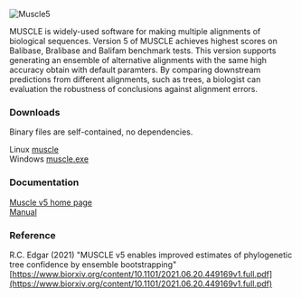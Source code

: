 ![Muscle5](http://drive5.com/images/muscle5_header.jpg)

MUSCLE is widely-used software for making multiple alignments of biological sequences. Version 5 of MUSCLE achieves highest scores on Balibase, Bralibase and Balifam benchmark tests. This version supports generating an ensemble of alternative alignments with the same high accuracy obtain with default paramters. By comparing downstream predictions from different alignments, such as trees, a biologist can evaluation the robustness of conclusions against alignment errors.

### Downloads

Binary files are self-contained, no dependencies.

Linux [muscle](https://github.com/rcedgar/muscle/raw/main/binaries/muscle)   
Windows [muscle.exe](https://github.com/rcedgar/muscle/raw/main/binaries/muscle.exe)   

### Documentation

[Muscle v5 home page](https://drive5.com/muscle5)   
[Manual](https://drive5.com/muscle5/manual)   


### Reference
R.C. Edgar (2021) "MUSCLE v5 enables improved estimates of phylogenetic tree confidence by ensemble bootstrapping"    
[https://www.biorxiv.org/content/10.1101/2021.06.20.449169v1.full.pdf](https://www.biorxiv.org/content/10.1101/2021.06.20.449169v1.full.pdf)
